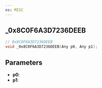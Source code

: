 ```yaml
---
ns: MISC
---
```

## _0x8C0F6A3D7236DEEB

```c
// 0x8C0F6A3D7236DEEB
void _0x8C0F6A3D7236DEEB(Any p0, Any p1);
```

## Parameters
* **p0**:
* **p1**:
